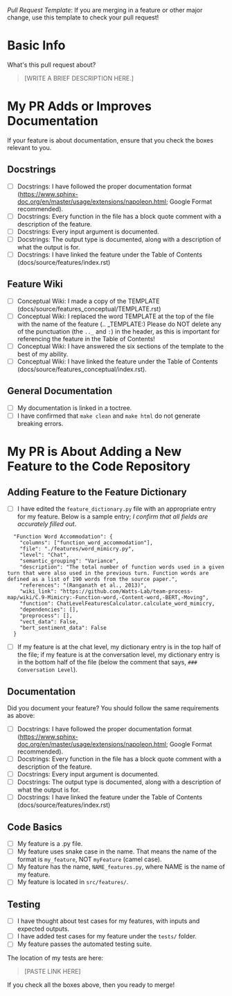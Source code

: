 _Pull Request Template_:
If you are merging in a feature or other major change, use this template to check your pull request!

# Basic Info
What's this pull request about? 
> [WRITE A BRIEF DESCRIPTION HERE.]

# My PR Adds or Improves Documentation
If your feature is about documentation, ensure that you check the boxes relevant to you.

## Docstrings
- [ ] Docstrings: I have followed the proper documentation format (https://www.sphinx-doc.org/en/master/usage/extensions/napoleon.html; Google Format recommended).
- [ ] Docstrings: Every function in the file has a block quote comment with a description of the feature.
- [ ] Docstrings: Every input argument is documented.
- [ ] Docstrings: The output type is documented, along with a description of what the output is for.
- [ ] Docstrings: I have linked the feature under the Table of Contents (docs/source/features/index.rst)

## Feature Wiki
- [ ] Conceptual Wiki: I made a copy of the TEMPLATE (docs/source/features_conceptual/TEMPLATE.rst)
- [ ] Conceptual Wiki: I replaced the word TEMPLATE at the top of the file with the name of the feature (.. _TEMPLATE:) Please do NOT delete any of the punctuation (the `.._` and `:`) in the header, as this is important for referencing the feature in the Table of Contents!
- [ ] Conceptual Wiki: I have answered the six sections of the template to the best of my ability.
- [ ] Conceptual Wiki: I have linked the feature under the Table of Contents (docs/source/features_conceptual/index.rst).

## General Documentation
- [ ] My documentation is linked in a toctree.
- [ ] I have confirmed that `make clean` and `make html` do not generate breaking errors.

# My PR is About Adding a New Feature to the Code Repository

## Adding Feature to the Feature Dictionary
- [ ] I have edited the `feature_dictionary.py` file with an appropriate entry for my feature. Below is a sample entry; *I confirm that all fields are accurately filled out*.

```
  "Function Word Accommodation": {
    "columns": ["function_word_accommodation"],
    "file": "./features/word_mimicry.py",
    "level": "Chat",
    "semantic_grouping": "Variance",
    "description": "The total number of function words used in a given turn that were also used in the previous turn. Function words are defined as a list of 190 words from the source paper.",
    "references": "(Ranganath et al., 2013)",
    "wiki_link": "https://github.com/Watts-Lab/team-process-map/wiki/C.9-Mimicry:-Function-word,-Content-word,-BERT,-Moving",
    "function": ChatLevelFeaturesCalculator.calculate_word_mimicry,
    "dependencies": [],
    "preprocess": [],
    "vect_data": False,
    "bert_sentiment_data": False
  }
```
- [ ] If my feature is at the chat level, my dictionary entry is in the top half of the file; if my feature is at the conversation level, my dictionary entry is in the bottom half of the file (below the comment that says, `### Conversation Level`).

## Documentation
Did you document your feature? You should follow the same requirements as above:
- [ ] Docstrings: I have followed the proper documentation format (https://www.sphinx-doc.org/en/master/usage/extensions/napoleon.html; Google Format recommended).
- [ ] Docstrings: Every function in the file has a block quote comment with a description of the feature.
- [ ] Docstrings: Every input argument is documented.
- [ ] Docstrings: The output type is documented, along with a description of what the output is for.
- [ ] Docstrings: I have linked the feature under the Table of Contents (docs/source/features/index.rst)

## Code Basics
- [ ] My feature is a .py file.
- [ ] My feature uses snake case in the name. That means the name of the format is `my_feature`, NOT `myFeature` (camel case).
- [ ] My feature has the name, `NAME_features.py`, where NAME is the name of my feature.
- [ ] My feature is located in `src/features/`.

## Testing
- [ ] I have thought about test cases for my features, with inputs and expected outputs.
- [ ] I have added test cases for my feature under the `tests/` folder.
- [ ] My feature passes the automated testing suite.

The location of my tests are here:
> [PASTE LINK HERE]

If you check all the boxes above, then you ready to merge!
